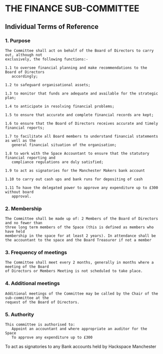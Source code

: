 # THE FINANCE SUB-COMMITTEE

## Individual Terms of Reference 

### 1. Purpose

    The Committee shall act on behalf of the Board of Directors to carry out, although not
    exclusively, the following functions:-
    
    1.1 to oversee financial planning and make recommendations to the Board of Directors
       accordingly;
    
    1.2 to safeguard organisational assets;
    
    1.3 to monitor that funds are adequate and available for the strategic plan;
    
    1.4 to anticipate in resolving financial problems;
    
    1.5 to ensure that accurate and complete financial records are kept;
    
    1.6 to ensure that the Board of Directors receives accurate and timely financial reports;
    
    1.7 to facilitate all Board members to understand financial statements as well as the
       general financial situation of the organisation;
    
    1.8 to work with the Space Accountant to ensure that the statutory financial reporting and
       compliance regulations are duly satisfied;
    
    1.9 to act as signatories for the Manchester Makers bank account
    
    1.10 to carry out cash ups and bank runs for depositing of cash
    
    1.11 To have the delegated power to approve any expenditure up to £300 without board
       approval.

### 2. Membership
    The Committee shall be made up of: 2 Members of the Board of Directors and no fewer than
    three long term members of the Space (this is defined as members who have held
    membership in the space for at least 2 years). In attendance shall be the accountant to the space and the Board Treasurer if not a member

### 3. Frequency of meetings
    The Committee shall meet every 2 months, generally in months where a meeting of the Board
    of Directors or Members Meeting is not scheduled to take place.

### 4. Additional meetings
    Additional meetings of the Committee may be called by the Chair of the sub-committee at the
    request of the Board of Directors.

### 5. Authority
    This committee is authorised to:
       Appoint an accountant and where appropriate an auditor for the Space
       To approve any expenditure up to £300


To act as signatories to any Bank accounts held by Hackspace Manchester
